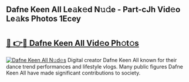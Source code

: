 ## Dafne Keen All Le𝚊k𝚎d N𝚞𝚍e - Part-cJh Vid𝚎o Le𝚊ks Photos 1Ecey

# <h2><a href="http://fbdv533.evod.top/?m=Dafne+Keen+All">🔗 👉🔴 Dafne Keen All Vid𝚎o Ph𝚘t𝚘s</a></h2>

[![Dafne Keen All N𝚞d𝚎s](https://i.imgur.com/8V9OHl7.gif)](http://fbdv533.evod.top/?m=Dafne+Keen+All)
Digital creator Dafne Keen All known for their dance trend performances and lifestyle vlogs. Many public figures Dafne Keen All have made significant contributions to society. 
